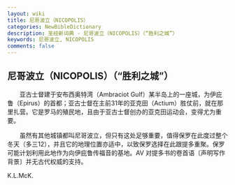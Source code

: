 ```yaml
---
layout: wiki
title: 尼哥波立（NICOPOLIS）
categories: NewBibleDictionary
description: 圣经新词典 - 尼哥波立（NICOPOLIS）（“胜利之城”）
keywords: 尼哥波立, NICOPOLIS
comments: false
---
```


## 尼哥波立（NICOPOLIS）（“胜利之城”）

　　亚古士督建于安布西奥特湾（Ambraciot Gulf）某半岛上的一座城，为伊庇鲁（Epirus）的首都；亚古士督在主前31年的亚克田（Actium）胜仗前，就在那里扎营。它是罗马的殖民地，且由于亚古士督创办的亚克田运动会，变得尤为重要。

　　虽然有其他城镇都叫尼哥波立，但只有这处足够重要，值得保罗在此度过整个冬天（多三12），并且它的地理位置亦适中，以致保罗选择在此跟提多重聚。保罗可能计划利用此地作为向伊庇鲁传福音的基地。AV 对提多书的卷首语〔声明写作背景〕并无古代权威的支持。

K.L.McK.









